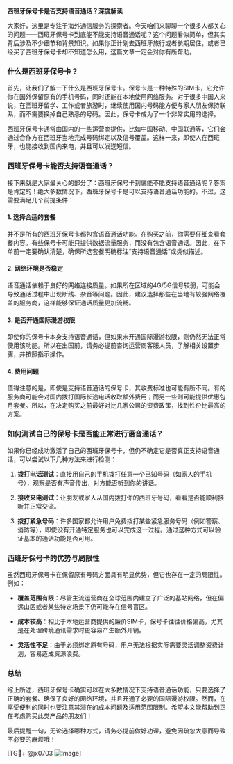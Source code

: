 **西班牙保号卡是否支持语音通话？深度解读**

大家好，这里是专注于海外通信服务的探索者。今天咱们来聊聊一个很多人都关心的问题——西班牙保号卡到底能不能支持语音通话呢？这个问题看似简单，但其实背后涉及不少细节和背景知识。如果你正计划去西班牙旅行或者长期居住，或者已经买了西班牙保号卡却不知道怎么用，这篇文章一定会对你有所帮助。

### 什么是西班牙保号卡？

首先，让我们了解一下什么是西班牙保号卡。保号卡是一种特殊的SIM卡，它允许你在国外保留原有的手机号码，同时还能在本地使用网络服务。对于很多中国人来说，在西班牙留学、工作或者旅游时，继续使用国内号码能方便与家人朋友保持联系，而不需要换掉自己熟悉的号码。因此，保号卡成为了一个非常实用的选择。

西班牙保号卡通常由国内的一些运营商提供，比如中国移动、中国联通等，它们会通过合作方在西班牙当地完成号码绑定以及信号覆盖。这样一来，即使人在西班牙，也能接收到国内来电，并且可以发送短信。

### 西班牙保号卡能否支持语音通话？

接下来就是大家最关心的部分了：西班牙保号卡到底能不能支持语音通话呢？答案是肯定的！绝大多数情况下，西班牙保号卡是可以支持语音通话功能的。不过，这需要满足几个前提条件：

#### 1. 选择合适的套餐
并不是所有的西班牙保号卡都包含语音通话功能。在购买之前，你需要仔细查看套餐内容。有些保号卡可能只提供数据流量服务，而没有包含语音通话。因此，在下单前一定要确认清楚，确保所选套餐明确标注“支持语音通话”或类似描述。

#### 2. 网络环境是否稳定
语音通话依赖于良好的网络连接质量。如果所在区域的4G/5G信号较弱，可能会导致通话过程中出现断线、杂音等问题。因此，建议选择那些在当地有较强网络覆盖的服务商，这样能够保证通话质量更加流畅。

#### 3. 是否开通国际漫游权限
即使你的保号卡本身支持语音通话，但如果未开通国际漫游权限，则仍然无法正常使用该功能。所以在出国前，请务必提前咨询运营商客服人员，了解相关设置步骤，并按照指示操作。

#### 4. 费用问题
值得注意的是，即使是支持语音通话的保号卡，其收费标准也可能有所不同。有的服务商可能会对国内拨打国际长途电话收取额外费用；而另一些则可能提供优惠包月套餐。所以，在决定购买之前最好对比几家公司的资费政策，找到性价比最高的方案。

### 如何测试自己的保号卡是否能正常进行语音通话？

如果你已经成功激活了自己的西班牙保号卡，但仍不确定它是否真正支持语音通话，可以尝试以下几种方法来进行检测：

1. **拨打电话测试**：直接用自己的手机拨打任意一个已知号码（如家人的手机号），观察是否有声音传出，对方能否听到你的讲话。
   
2. **接收来电测试**：让朋友或家人从国内拨打你的西班牙号码，看看是否能顺利接听并正常交流。
   
3. **拨打紧急号码**：许多国家都允许用户免费拨打某些紧急服务号码（例如警察、消防等），即使没有开通特定服务也可以完成这一过程。通过这种方式可以验证基本的通话功能是否可用。

### 西班牙保号卡的优势与局限性

虽然西班牙保号卡在保留原有号码方面具有明显优势，但它也存在一定的局限性。例如：

- **覆盖范围有限**：尽管主流运营商在全球范围内建立了广泛的基站网络，但在偏远山区或者某些特定场景下仍可能存在信号盲区。
  
- **成本较高**：相比于本地运营商提供的廉价SIM卡，保号卡往往价格偏高，尤其是在处理跨境通讯需求时更容易产生额外开销。
  
- **灵活性不足**：由于必须绑定原有号码，用户无法根据实际需要灵活调整资费计划，容易造成资源浪费。

### 总结

综上所述，西班牙保号卡确实可以在大多数情况下支持语音通话功能，只要选择了正确的套餐、确保了良好的网络环境，并且开通了必要的国际漫游权限。然而，在享受便利的同时也要注意其潜在的成本问题及适用范围限制。希望本文能帮助到正在考虑购买此类产品的朋友们！

最后提醒一句，无论选择哪种方式，请务必提前做好功课，避免因疏忽大意而导致不必要的麻烦哦！

[TG💪+ @jx0703 ![Image](https://github.com/user-attachments/assets/dbca1d08-cadb-493c-b0ec-ad6f7a83f270)]